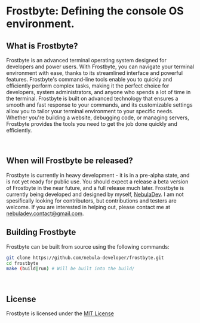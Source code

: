# Frostbyte: Defining the console OS environment.

## What is Frostbyte?

Frostbyte is an advanced terminal operating system designed for developers and power users. With Frostbyte, you can navigate your terminal environment with ease, thanks to its streamlined interface and powerful features. Frostbyte's command-line tools enable you to quickly and efficiently perform complex tasks, making it the perfect choice for developers, system administrators, and anyone who spends a lot of time in the terminal. Frostbyte is built on advanced technology that ensures a smooth and fast response to your commands, and its customizable settings allow you to tailor your terminal environment to your specific needs. Whether you're building a website, debugging code, or managing servers, Frostbyte provides the tools you need to get the job done quickly and efficiently.

<br>

## When will Frostbyte be released?

Frostbyte is currently in heavy development - it is in a pre-alpha state, and is not yet ready for public use. You should expect a release a beta version of Frostbyte in the near future, and a full release much later. Frostbyte is currently being developed and designed by myself, [NebulaDev](https://github.com/nebula-developer). I am not spesifically looking for contributors, but contributions and testers are welcome. If you are interested in helping out, please contact me at [nebuladev.contact@gmail.com](mailto:nebuladev.contact@gmail.com).

## Building Frostbyte

Frostbyte can be built from source using the following commands:

```bash
git clone https://github.com/nebula-developer/frostbyte.git
cd frostbyte
make (build|run) # Will be built into the build/
```

<br>

## License

Frostbyte is licensed under the [MIT License](/LICENSE)